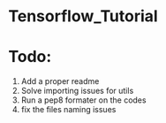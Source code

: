 # Tensorflow_Tutorial
# Todo:
  1. Add a proper readme
  2. Solve importing issues for utils
  3. Run a pep8 formater on the codes
  4. fix the files naming issues
